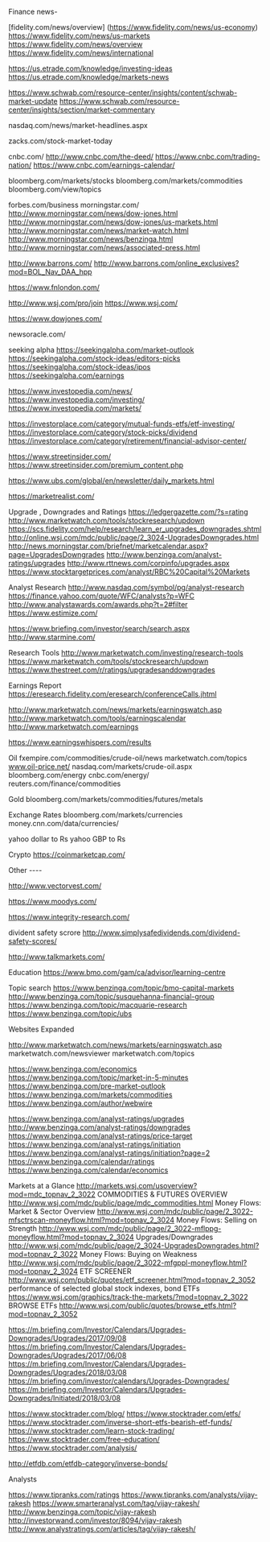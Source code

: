 Finance news-



[fidelity.com/news/overview]
(https://www.fidelity.com/news/us-economy)
https://www.fidelity.com/news/us-markets
https://www.fidelity.com/news/overview
https://www.fidelity.com/news/international

https://us.etrade.com/knowledge/investing-ideas
https://us.etrade.com/knowledge/markets-news

https://www.schwab.com/resource-center/insights/content/schwab-market-update
https://www.schwab.com/resource-center/insights/section/market-commentary

nasdaq.com/news/market-headlines.aspx

zacks.com/stock-market-today

cnbc.com/
http://www.cnbc.com/the-deed/
https://www.cnbc.com/trading-nation/
https://www.cnbc.com/earnings-calendar/


bloomberg.com/markets/stocks
bloomberg.com/markets/commodities
bloomberg.com/view/topics

forbes.com/business
morningstar.com/
http://www.morningstar.com/news/dow-jones.html
http://www.morningstar.com/news/dow-jones/us-markets.html
http://www.morningstar.com/news/market-watch.html
http://www.morningstar.com/news/benzinga.html
http://www.morningstar.com/news/associated-press.html


http://www.barrons.com/
http://www.barrons.com/online_exclusives?mod=BOL_Nav_DAA_hpp

https://www.fnlondon.com/

http://www.wsj.com/pro/join
https://www.wsj.com/

https://www.dowjones.com/

 newsoracle.com/


seeking alpha
https://seekingalpha.com/market-outlook
https://seekingalpha.com/stock-ideas/editors-picks
https://seekingalpha.com/stock-ideas/ipos
https://seekingalpha.com/earnings

https://www.investopedia.com/news/
https://www.investopedia.com/investing/
https://www.investopedia.com/markets/

https://investorplace.com/category/mutual-funds-etfs/etf-investing/
https://investorplace.com/category/stock-picks/dividend
https://investorplace.com/category/retirement/financial-advisor-center/

https://www.streetinsider.com/
https://www.streetinsider.com/premium_content.php

https://www.ubs.com/global/en/newsletter/daily_markets.html

https://marketrealist.com/

Upgrade  , Downgrades  and Ratings
https://ledgergazette.com/?s=rating
http://www.marketwatch.com/tools/stockresearch/updown
https://scs.fidelity.com/help/research/learn_er_upgrades_downgrades.shtml
http://online.wsj.com/mdc/public/page/2_3024-UpgradesDowngrades.html
http://news.morningstar.com/briefnet/marketcalendar.aspx?page=UpgradesDowngrades
http://www.benzinga.com/analyst-ratings/upgrades
http://www.rttnews.com/corpinfo/upgrades.aspx
https://www.stocktargetprices.com/analyst/RBC%20Capital%20Markets




Analyst Research 
http://www.nasdaq.com/symbol/pg/analyst-research
https://finance.yahoo.com/quote/WFC/analysts?p=WFC
http://www.analystawards.com/awards.php?t=2#filter
https://www.estimize.com/


https://www.briefing.com/investor/search/search.aspx
http://www.starmine.com/


Research Tools 
http://www.marketwatch.com/investing/research-tools
https://www.marketwatch.com/tools/stockresearch/updown
https://www.thestreet.com/r/ratings/upgradesanddowngrades



Earnings Report
https://eresearch.fidelity.com/eresearch/conferenceCalls.jhtml

http://www.marketwatch.com/news/markets/earningswatch.asp
http://www.marketwatch.com/tools/earningscalendar
http://www.marketwatch.com/earnings

https://www.earningswhispers.com/results

Oil 
fxempire.com/commodities/crude-oil/news
marketwatch.com/topics
www.oil-price.net/
nasdaq.com/markets/crude-oil.aspx
bloomberg.com/energy
cnbc.com/energy/
reuters.com/finance/commodities





Gold 
bloomberg.com/markets/commodities/futures/metals



Exchange Rates 
bloomberg.com/markets/currencies
money.cnn.com/data/currencies/

yahoo dollar to Rs
yahoo GBP to Rs

Crypto 
https://coinmarketcap.com/


Other ----

http://www.vectorvest.com/

https://www.moodys.com/

https://www.integrity-research.com/

 divident  safety scrore
http://www.simplysafedividends.com/dividend-safety-scores/


http://www.talkmarkets.com/


Education 
https://www.bmo.com/gam/ca/advisor/learning-centre




Topic search
https://www.benzinga.com/topic/bmo-capital-markets
http://www.benzinga.com/topic/susquehanna-financial-group
https://www.benzinga.com/topic/macquarie-research
https://www.benzinga.com/topic/ubs


Websites Expanded 


http://www.marketwatch.com/news/markets/earningswatch.asp
marketwatch.com/newsviewer
marketwatch.com/topics

https://www.benzinga.com/economics
https://www.benzinga.com/topic/market-in-5-minutes
https://www.benzinga.com/pre-market-outlook
https://www.benzinga.com/markets/commodities
https://www.benzinga.com/author/webwire

https://www.benzinga.com/analyst-ratings/upgrades
http://www.benzinga.com/analyst-ratings/downgrades
https://www.benzinga.com/analyst-ratings/price-target
https://www.benzinga.com/analyst-ratings/initiation
https://www.benzinga.com/analyst-ratings/initiation?page=2
https://www.benzinga.com/calendar/ratings
https://www.benzinga.com/calendar/economics



Markets at a Glance
http://markets.wsj.com/usoverview?mod=mdc_topnav_2_3022
COMMODITIES & FUTURES OVERVIEW
http://www.wsj.com/mdc/public/page/mdc_commodities.html
Money Flows: Market & Sector Overview
http://www.wsj.com/mdc/public/page/2_3022-mfsctrscan-moneyflow.html?mod=topnav_2_3024
Money Flows: Selling on Strength
http://www.wsj.com/mdc/public/page/2_3022-mflppg-moneyflow.html?mod=topnav_2_3024
Upgrades/Downgrades
http://www.wsj.com/mdc/public/page/2_3024-UpgradesDowngrades.html?mod=topnav_2_3022
Money Flows: Buying on Weakness
http://www.wsj.com/mdc/public/page/2_3022-mfgppl-moneyflow.html?mod=topnav_2_3024
ETF SCREENER
http://www.wsj.com/public/quotes/etf_screener.html?mod=topnav_2_3052
performance of selected global stock indexes, bond ETFs
https://www.wsj.com/graphics/track-the-markets/?mod=topnav_2_3022
BROWSE ETFs
http://www.wsj.com/public/quotes/browse_etfs.html?mod=topnav_2_3052

https://m.briefing.com/Investor/Calendars/Upgrades-Downgrades/Upgrades/2017/09/08  
https://m.briefing.com/Investor/Calendars/Upgrades-Downgrades/Upgrades/2017/06/08    
https://m.briefing.com/Investor/Calendars/Upgrades-Downgrades/Upgrades/2018/03/08   
https://m.briefing.com/investor/calendars/Upgrades-Downgrades/  
https://m.briefing.com/Investor/Calendars/Upgrades-Downgrades/Initiated/2018/03/08

https://www.stocktrader.com/blog/
https://www.stocktrader.com/etfs/   
https://www.stocktrader.com/inverse-short-etfs-bearish-etf-funds/     
https://www.stocktrader.com/learn-stock-trading/
https://www.stocktrader.com/free-education/
https://www.stocktrader.com/analysis/


http://etfdb.com/etfdb-category/inverse-bonds/





Analysts 

https://www.tipranks.com/ratings
https://www.tipranks.com/analysts/vijay-rakesh
https://www.smarteranalyst.com/tag/vijay-rakesh/
http://www.benzinga.com/topic/vijay-rakesh
http://investorwand.com/investor/8094/vijay-rakesh
http://www.analystratings.com/articles/tag/vijay-rakesh/
